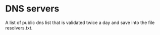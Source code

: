 # DNS servers

A list of public dns list that is validated twice a day and save into the file resolvers.txt.
